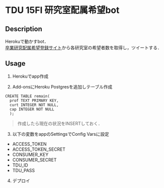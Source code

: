 # TDU 15FI 研究室配属希望bot

## Description
Herokuで動かすbot．  
[卒業研究配属希望登録サイト](https://www.mlab.im.dendai.ac.jp/bthesis2018/StudentDeploy.jsp)から各研究室の希望者数を取得し，ツイートする．

## Usage
1. Herokuでapp作成

2. Add-onsにHeroku Postgresを追加しテーブル作成

```
CREATE TABLE remain(
  prof TEXT PRIMARY KEY,
  curt INTEGER NOT NULL,
  cap INTEGER NOT NULL
  );
```
> 作成したら現在の状況をINSERTしておく．

3. 以下の変数をappのSettingsでConfig Varsに設定

- ACCESS_TOKEN
- ACCESS_TOKEN_SECRET
- CONSUMER_KEY
- CONSUMER_SECRET
- TDU_ID
- TDU_PASS

4. デプロイ
